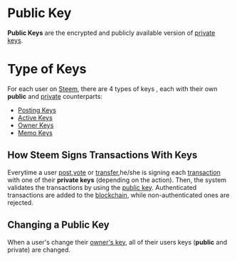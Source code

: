 # Public Key

**Public Keys** are the encrypted and publicly available version of [private keys](/glossary/private-key.md).

# Type of Keys

For each user on [Steem](/glossary/steem-blockchain.md), there are 4 types of keys , each with their own **public** and [private](/glossary/private-key.md) counterparts:

- [Posting Keys](/glossary/posting-key.md)
- [Active Keys](/glossary/active-key.md)
- [Owner Keys](/glossary/owner-key.md)
- [Memo Keys](/glossary/memo-key.md)

## How Steem Signs Transactions With Keys

Everytime a user [post](/glossary/posting.md),[vote](/glossary/voting.me) or [transfer](/glossary/transfer.md),he/she is signing each [transaction](/glossary/transaction.md) with one of their **private keys** (depending on the action). Then, the system validates the transactions by using the [public key](/glossary/public-key.md). Authenticated transactions are added to the [blockchain](/glossary/blockchain.md), while non-authenticated ones are rejected.

## Changing a Public Key

When a user's change their [owner's key](/glossary/owner-key.md), all of their users keys (**public** and private) are changed.